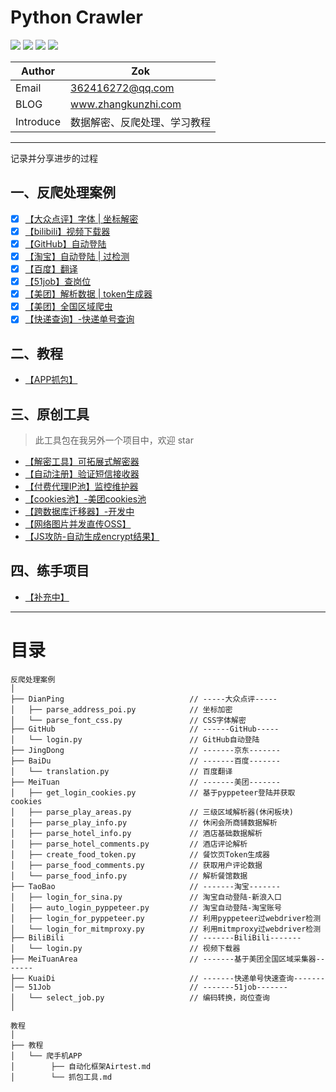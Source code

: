 # Python Crawler


![](https://zok-blog.oss-cn-hangzhou.aliyuncs.com/ico/python-3.7-green.svg) 
![](https://zok-blog.oss-cn-hangzhou.aliyuncs.com/ico/Scrapy-1.6.0-blue.svg) 
![](https://zok-blog.oss-cn-hangzhou.aliyuncs.com/ico/selenium-3.141.0-yellew.svg) 
![](https://zok-blog.oss-cn-hangzhou.aliyuncs.com/ico/Pyppeteer-0.0.25-orange.svg) 




| Author  | Zok |
| --- | --- |
| Email | 362416272@qq.com |
| BLOG | www.zhangkunzhi.com |
| Introduce | 数据解密、反爬处理、学习教程 |


-------

记录并分享进步的过程

## 一、反爬处理案例
- [x] [【大众点评】字体 | 坐标解密](https://github.com/wkunzhi/SpiderCrackDemo/tree/master/反爬处理案例/DianPing)
- [x] [【bilibili】视频下载器](https://github.com/wkunzhi/SpiderCrackDemo/tree/master/反爬处理案例/bilibili)
- [x] [【GitHub】自动登陆](https://github.com/wkunzhi/SpiderCrackDemo/tree/master/反爬处理案例/GitHub)
- [x] [【淘宝】自动登陆 | 过检测](https://github.com/wkunzhi/SpiderCrackDemo/tree/master/反爬处理案例/TaoBao)
- [x] [【百度】翻译](https://github.com/wkunzhi/SpiderCrackDemo/tree/master/反爬处理案例/BaiDu)
- [x] [【51job】查岗位](https://github.com/wkunzhi/SpiderCrackDemo/tree/master/反爬处理案例/51Job)
- [x] [【美团】解析数据 | token生成器](https://github.com/wkunzhi/SpiderCrackDemo/tree/master/反爬处理案例/MeiTuan)
- [x] [【美团】全国区域爬虫](https://github.com/wkunzhi/SpiderCrackDemo/tree/master/反爬处理案例/MeiTuanArea)
- [x] [【快递查询】-快递单号查询](https://github.com/wkunzhi/SpiderCrackDemo/tree/master/反爬处理案例/KuaiDi)

## 二、教程
- [【APP抓包】](https://github.com/wkunzhi/SpiderCrackDemo/tree/master/如何抓手机APP)


## 三、原创工具
> 此工具包在我另外一个项目中，欢迎 star

- [【解密工具】可拓展式解密器](https://github.com/wkunzhi/SpiderUtilPackage/tree/master/Decode)
- [【自动注册】验证短信接收器](https://github.com/wkunzhi/SpiderUtilPackage/tree/master/Register)
- [【付费代理IP池】监控维护器](https://github.com/wkunzhi/SpiderUtilPackage/tree/master/Proxy)
- [【cookies池】-美团cookies池](https://github.com/wkunzhi/SpiderUtilPackage/tree/master/Cookies)
- [【跨数据库迁移器】-开发中](https://github.com/wkunzhi/SpiderUtilPackage/tree/master/DataMigration)
- [【网络图片并发直传OSS】](https://github.com/wkunzhi/SpiderUtilPackage/tree/master/OSS)
- [【JS攻防-自动生成encrypt结果】](https://github.com/wkunzhi/SpiderUtilPackage/tree/master/Jsencrypt)


## 四、练手项目
- [【补充中】](https://github.com/wkunzhi)


-------


# 目录

```
反爬处理案例
│
├── DianPing                            // -----大众点评-----
│   ├── parse_address_poi.py            // 坐标加密
│   └── parse_font_css.py               // CSS字体解密
├── GitHub                              // ------GitHub-----
│   └── login.py                        // GitHub自动登陆
├── JingDong                            // -------京东-------
├── BaiDu                               // -------百度-------
│   └── translation.py                  // 百度翻译
├── MeiTuan                             // -------美团-------
│   ├── get_login_cookies.py            // 基于pyppeteer登陆并获取cookies
│   ├── parse_play_areas.py             // 三级区域解析器(休闲板块)
│   ├── parse_play_info.py              // 休闲会所商铺数据解析
│   ├── parse_hotel_info.py             // 酒店基础数据解析
│   ├── parse_hotel_comments.py         // 酒店评论解析
│   ├── create_food_token.py            // 餐饮页Token生成器
│   ├── parse_food_comments.py          // 获取用户评论数据
│   └── parse_food_info.py              // 解析餐馆数据
├── TaoBao                              // -------淘宝-------
│   ├── login_for_sina.py               // 淘宝自动登陆-新浪入口
│   ├── auto_login_pyppeteer.py         // 淘宝自动登陆-淘宝账号
│   ├── login_for_pyppeteer.py          // 利用pyppeteer过webdriver检测
│   └── login_for_mitmproxy.py          // 利用mitmproxy过webdriver检测
├── BiliBili                            // -------BiliBili-------
│   └── login.py                        // 视频下载器
├── MeiTuanArea                         // -------基于美团全国区域采集器-------
├── KuaiDi                              // -------快递单号快速查询-------
│── 51Job                               // -------51job-------
│   └── select_job.py                   // 编码转换，岗位查询
│

教程    
│
├── 教程
│   └── 爬手机APP
│        ├── 自动化框架Airtest.md
│        └── 抓包工具.md  
```

